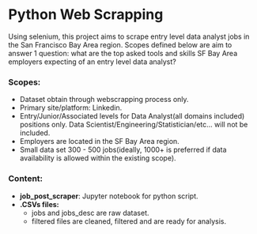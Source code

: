 # Python Web Scrapping
Using selenium, this project aims to scrape entry level data analyst jobs in the San Francisco Bay Area region. Scopes defined below are aim to answer 1 question: what are the top asked tools and skills SF Bay Area employers expecting of an entry level data analyst?

### Scopes:
* Dataset obtain through webscrapping process only. 
* Primary site/platform: Linkedin.
* Entry/Junior/Associated levels for Data Analyst(all domains included) positions only. Data Scientist/Engineering/Statistician/etc... will not be included. 
* Employers are located in the SF Bay Area region. 
* Small data set 300 - 500 jobs(ideally, 1000+ is preferred if data availability is allowed within the existing scope).

### Content:
* __job_post_scraper__: Jupyter notebook for python script. 
* __.CSVs files:__
    * jobs and jobs_desc are raw dataset. 
    * filtered files are cleaned, filtered and are ready for analysis. 
